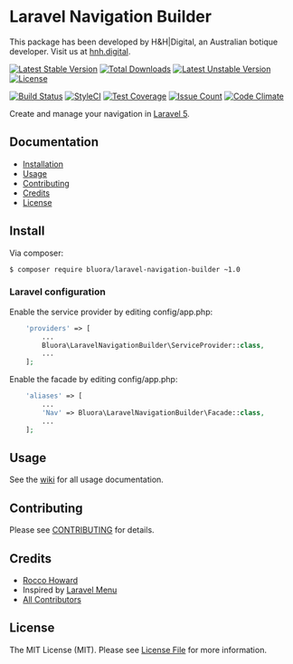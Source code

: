 # Laravel Navigation Builder

This package has been developed by H&H|Digital, an Australian botique developer. Visit us at [hnh.digital](http://hnh.digital).

[![Latest Stable Version](https://poser.pugx.org/bluora/laravel-navigation-builder/v/stable.svg)](https://packagist.org/packages/bluora/laravel-navigation-builder) [![Total Downloads](https://poser.pugx.org/bluora/laravel-navigation-builder/downloads.svg)](https://packagist.org/packages/bluora/laravel-navigation-builder) [![Latest Unstable Version](https://poser.pugx.org/bluora/laravel-navigation-builder/v/unstable.svg)](https://packagist.org/packages/bluora/laravel-navigation-builder) [![License](https://poser.pugx.org/bluora/laravel-navigation-builder/license.svg)](https://packagist.org/packages/bluora/laravel-navigation-builder)

[![Build Status](https://travis-ci.org/bluora/laravel-navigation-builder.svg?branch=master)](https://travis-ci.org/bluora/laravel-navigation-builder) [![StyleCI](https://styleci.io/repos/72195135/shield?branch=master)](https://styleci.io/repos/72195135) [![Test Coverage](https://codeclimate.com/github/bluora/laravel-navigation-builder/badges/coverage.svg)](https://codeclimate.com/github/bluora/laravel-navigation-builder/coverage) [![Issue Count](https://codeclimate.com/github/bluora/laravel-navigation-builder/badges/issue_count.svg)](https://codeclimate.com/github/bluora/laravel-navigation-builder) [![Code Climate](https://codeclimate.com/github/bluora/laravel-navigation-builder/badges/gpa.svg)](https://codeclimate.com/github/bluora/laravel-navigation-builder) 

Create and manage your navigation in [Laravel 5](http://laravel.com/).

## Documentation

* [Installation](#install)
* [Usage](#usage)
* [Contributing](#contributing)
* [Credits](#credits)
* [License](#license)

## Install

Via composer:

`$ composer require bluora/laravel-navigation-builder ~1.0`

### Laravel configuration

Enable the service provider by editing config/app.php:

```php
    'providers' => [
        ...
        Bluora\LaravelNavigationBuilder\ServiceProvider::class,
        ...
    ];
```

Enable the facade by editing config/app.php:

```php
    'aliases' => [
        ...
        'Nav' => Bluora\LaravelNavigationBuilder\Facade::class,
        ...
    ];
```

## Usage

See the [wiki](https://github.com/bluora/laravel-navigation-builder/wiki) for all usage documentation.

## Contributing

Please see [CONTRIBUTING](https://github.com/bluora/laravel-navigation-builder/blob/master/CONTRIBUTING.md) for details.

## Credits

* [Rocco Howard](https://github.com/therocis)
* Inspired by [Laravel Menu](https://github.com/lavary/laravel-menu)
* [All Contributors](https://github.com/bluora/laravel-navigation-builder/contributors)

## License

The MIT License (MIT). Please see [License File](https://github.com/bluora/laravel-navigation-builder/blob/master/LICENSE) for more information.